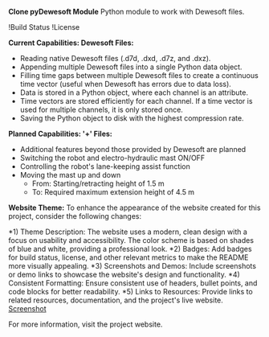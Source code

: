 **Clone pyDewesoft Module**
Python module to work with Dewesoft files.

!Build Status !License

**Current Capabilities: Dewesoft Files:**
* Reading native Dewesoft files (.d7d, .dxd, .d7z, and .dxz).
* Appending multiple Dewesoft files into a single Python data object.
* Filling time gaps between multiple Dewesoft files to create a continuous time vector (useful when Dewesoft has errors due to data loss).
* Data is stored in a Python object, where each channel is an attribute.
* Time vectors are stored efficiently for each channel. If a time vector is used for multiple channels, it is only stored once.
* Saving the Python object to disk with the highest compression rate.

**Planned Capabilities: '+' Files:**
* Additional features beyond those provided by Dewesoft are planned
* Switching the robot and electro-hydraulic mast ON/OFF
* Controlling the robot's lane-keeping assist function
* Moving the mast up and down
  * From: Starting/retracting height of 1.5 m
  * To: Required maximum extension height of 4.5 m

**Website Theme:**
To enhance the appearance of the website created for this project, consider the following changes:

*1) Theme Description: The website uses a modern, clean design with a focus on usability and accessibility. The color scheme is based on shades of blue and white, providing a professional look.
*2) Badges: Add badges for build status, license, and other relevant metrics to make the README more visually appealing.
*3) Screenshots and Demos: Include screenshots or demo links to showcase the website's design and functionality.
*4) Consistent Formatting: Ensure consistent use of headers, bullet points, and code blocks for better readability.
*5) Links to Resources: Provide links to related resources, documentation, and the project's live website.
[Screenshot](https://demos.creative-tim.com/material-dashboard-dark/examples/dashboard.html?_ga=2.83420382.916097632.1743596775-1115477352.1743596775)

For more information, visit the project website.
